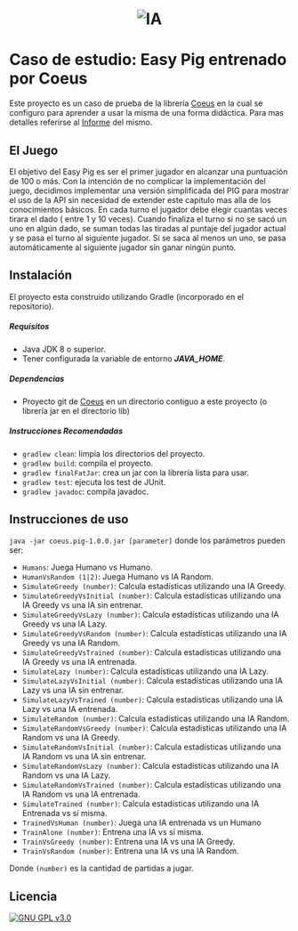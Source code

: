 <h1 align="center">
	<img src="https://i.imgur.com/rqOh0KW.png" alt="IA">
</h1>

# Caso de estudio: Easy Pig entrenado por Coeus
Este proyecto es un caso de prueba de la librería [Coeus](https://github.com/TesisLuciaFrancoRenzo/coeus) 
en la cual se configuro para aprender a usar la misma de una forma didáctica. 
Para mas detalles referirse al [Informe](https://docs.google.com/document/d/1arNnKmmV7xc9qDrgPNbtxQXO8b81HknmJQKCshfAzUU/edit?usp=sharing) del mismo. 

## El Juego
El objetivo del Easy Pig es ser el primer jugador en alcanzar una puntuación de 100 o más. Con la intención de no complicar la implementación del juego, decidimos implementar una versión simplificada del PIG para mostrar el uso de la API sin necesidad de extender este capitulo mas alla de los conocimientos básicos. En cada turno el jugador debe elegir cuantas veces tirara el dado ( entre 1 y 10 veces). Cuando finaliza el turno si no se sacó un uno en algún dado, se suman todas las tiradas al puntaje del jugador actual y se pasa el turno al siguiente jugador. Si se saca al menos un uno, se pasa automáticamente al siguiente jugador sin ganar ningún punto.

## Instalación
El proyecto esta construido utilizando Gradle (incorporado en el 
repositorio). 

##### Requisitos
- Java JDK 8 o superior.
- Tener configurada la variable de entorno ***JAVA_HOME***. 

##### Dependencias
- Proyecto git de [Coeus](https://github.com/TesisLuciaFrancoRenzo/coeus) en un directorio contiguo a este proyecto 
(o librería jar en el directorio lib)

##### Instrucciones Recomendadas
- `gradlew clean`: limpia los directorios del proyecto.   
- `gradlew build`: compila el proyecto.
- `gradlew finalFatJar`: crea un jar con la librería lista para 
usar.  
- `gradlew test`:  ejecuta los test de JUnit.
- `gradlew javadoc`:  compila javadoc.

## Instrucciones de uso
`java -jar coeus.pig-1.0.0.jar [parameter]`
donde los parámetros pueden ser:
- `Humans`: Juega Humano vs Humano.
- `HumanVsRandom (1|2)`: Juega Humano vs IA Random.
- `SimulateGreedy (number)`: Calcula estadísticas utilizando una IA Greedy.
- `SimulateGreedyVsInitial (number)`: Calcula estadísticas utilizando una IA Greedy vs una IA sin entrenar.
- `SimulateGreedyVsLazy (number)`: Calcula estadísticas utilizando una IA Greedy vs una IA Lazy.
- `SimulateGreedyVsRandom (number)`: Calcula estadísticas utilizando una IA Greedy vs una IA Random.
- `SimulateGreedyVsTrained (number)`: Calcula estadísticas utilizando una IA Greedy vs una IA entrenada.
- `SimulateLazy (number)`: Calcula estadísticas utilizando una IA Lazy.
- `SimulateLazyVsInitial (number)`: Calcula estadísticas utilizando una IA Lazy vs una IA sin entrenar. 
- `SimulateLazyVsTrained (number)`: Calcula estadísticas utilizando una IA Lazy vs una IA entrenada.
- `SimulateRandom (number)`: Calcula estadísticas utilizando una IA Random.
- `SimulateRandomVsGreedy (number)`: Calcula estadísticas utilizando una IA Random vs una IA Greedy.
- `SimulateRandomVsInitial (number)`: Calcula estadísticas utilizando una IA Random vs una IA sin entrenar.
- `SimulateRandomVsLazy (number)`: Calcula estadísticas utilizando una IA Random vs una IA Lazy.
- `SimulateRandomVsTrained (number)`: Calcula estadísticas utilizando una IA Random vs una IA entrenada.
- `SimulateTrained (number)`: Calcula estadísticas utilizando una IA Entrenada vs sí misma.
- `TrainedVsHuman (number)`: Juega una IA entrenada vs un Humano 
- `TrainAlone (number)`: Entrena una IA vs sí misma.
- `TrainVsGreedy (number)`: Entrena una IA vs una IA Greedy.
- `TrainVsRandom (number)`: Entrena una IA vs una IA Random.

Donde `(number)` es la cantidad de partidas a jugar.

## Licencia
[![GNU GPL v3.0](http://www.gnu.org/graphics/gplv3-127x51.png)](http://www.gnu.org/licenses/gpl.html)
